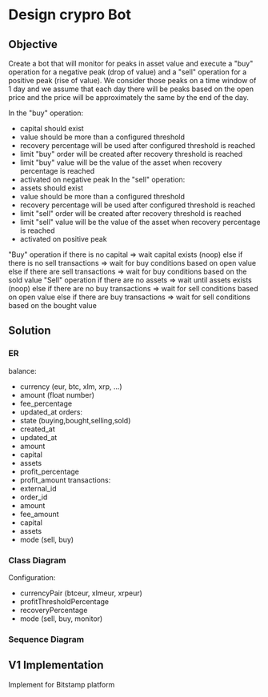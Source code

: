 # Design crypro Bot

## Objective

Create a bot that will monitor for peaks in asset value and
execute a "buy" operation for a negative peak (drop of value)
and a "sell" operation for a positive peak (rise of value).
We consider those peaks on a time window of 1 day and we assume
that each day there will be peaks based on the open price and the
price will be approximately the same by the end of the day.

In the "buy" operation:
- capital should exist
- value should be more than a configured threshold
- recovery percentage will be used after configured threshold is reached
- limit "buy" order will be created after recovery threshold is reached
- limit "buy" value will be the value of the asset when recovery percentage is reached
- activated on negative peak
In the "sell" operation:
- assets should exist
- value should be more than a configured threshold
- recovery percentage will be used after configured threshold is reached
- limit "sell" order will be created after recovery threshold is reached
- limit "sell" value will be the value of the asset when recovery percentage is reached
- activated on positive peak

"Buy" operation
if there is no capital
  => wait capital exists (noop)
else if there is no sell transactions
  => wait for buy conditions based on open value
else if there are sell transactions
  => wait for buy conditions based on the sold value
"Sell" operation
if there are no assets
  => wait until assets exists (noop)
else if there are no buy transactions
  => wait for sell conditions based on open value
else if there are buy transactions
  => wait for sell conditions based on the bought value

## Solution

### ER

balance:
  - currency (eur, btc, xlm, xrp, ...)
  - amount (float number)
  - fee_percentage
  - updated_at
orders:
  - state (buying,bought,selling,sold)
  - created_at
  - updated_at
  - amount
  - capital
  - assets
  - profit_percentage
  - profit_amount
transactions:
  - external_id
  - order_id
  - amount
  - fee_amount
  - capital
  - assets
  - mode (sell, buy)

### Class Diagram

Configuration:
  - currencyPair (btceur, xlmeur, xrpeur)
  - profitThresholdPercentage
  - recoveryPercentage
  - mode (sell, buy, monitor)

### Sequence Diagram


## V1 Implementation

Implement for Bitstamp platform